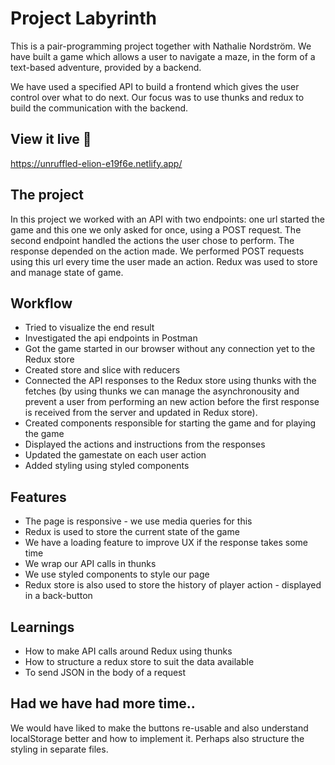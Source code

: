 # Project Labyrinth
This is a pair-programming project together with Nathalie Nordström. We have built a game which allows a user to navigate a maze, in the form of a text-based adventure, provided by a backend.

We have used a specified API to build a frontend which gives the user control over what to do next. Our focus was to use thunks and redux to build the communication with the backend. 
## View it live 👀

https://unruffled-elion-e19f6e.netlify.app/ 

## The project

In this project we worked with an API with two endpoints: one url started the game and this one we only asked for once, using a POST request. The second endpoint handled the actions the user chose to perform. The response depended on the action made. We performed POST requests using this url every time the user made an action. Redux was used to store and manage state of game.

## Workflow

- Tried to visualize the end result 
- Investigated the api endpoints in Postman
- Got the game started in our browser without any connection yet to the Redux store
- Created store and slice with reducers 
- Connected the API responses to the Redux store using thunks with the fetches (by using thunks we can manage the asynchronousity and prevent a user from performing an new action before the first response is received from the server and updated in Redux store).
- Created components responsible for starting the game and for playing the game
- Displayed the actions and instructions from the responses
- Updated the gamestate on each user action
- Added styling using styled components

## Features

- The page is responsive - we use media queries for this
- Redux is used to store the current state of the game
- We have a loading feature to improve UX if the response takes some time
- We wrap our API calls in thunks 
- We use styled components to style our page
- Redux store is also used to store the history of player action - displayed in a back-button

## Learnings 

- How to make API calls around Redux using thunks
- How to structure a redux store to suit the data available
- To send JSON in the body of a request

## Had we have had more time..

We would have liked to make the buttons re-usable and also understand localStorage better and how to implement it. Perhaps also structure the styling in separate files.
